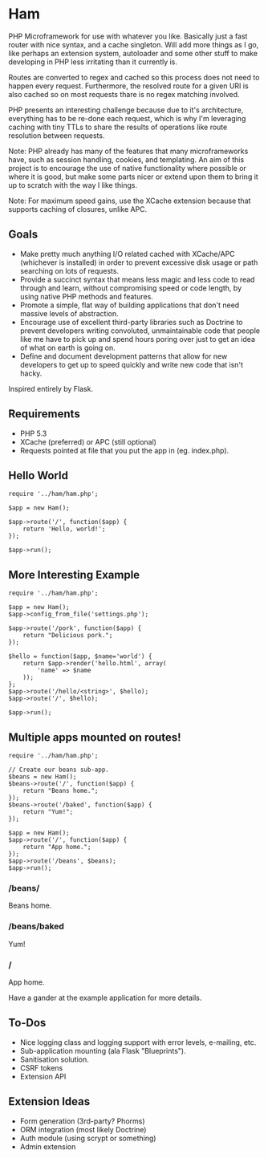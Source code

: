 Ham
===

PHP Microframework for use with whatever you like. Basically just a fast router
with nice syntax, and a cache singleton. Will add more things as I go, like
perhaps an extension system, autoloader and some other stuff to make developing
in PHP less irritating than it currently is.

Routes are converted to regex and cached so this process does not need to
happen every request. Furthermore, the resolved route for a given URI is also
cached so on most requests thare is no regex matching involved.

PHP presents an interesting challenge because due to it's architecture,
everything has to be re-done each request, which is why I'm leveraging caching
with tiny TTLs to share the results of operations like route resolution
between requests.

Note: PHP already has many of the features that many microframeworks have, such
as session handling, cookies, and templating. An aim of this project is to
encourage the use of native functionality where possible or where it is good,
but make some parts nicer or extend upon them to bring it up to scratch with
the way I like things.

Note: For maximum speed gains, use the XCache extension because that supports
caching of closures, unlike APC.


Goals
-----

 * Make pretty much anything I/O related cached with XCache/APC
(whichever is installed) in order to prevent excessive disk usage or path 
searching on lots of requests.
 * Provide a succinct syntax that means less magic and less code to read
 through and learn, without compromising speed or code length, by using native
 PHP methods and features.
 * Promote a simple, flat way of building applications that don't need
 massive levels of abstraction.
 * Encourage use of excellent third-party libraries such as Doctrine to prevent
 developers writing convoluted, unmaintainable code that people like me have to
 pick up and spend hours poring over just to get an idea of what on earth is
 going on.
 * Define and document development patterns that allow for new developers to
 get up to speed quickly and write new code that isn't hacky.


Inspired entirely by Flask.


Requirements
------------

* PHP 5.3
* XCache (preferred) or APC (still optional)
* Requests pointed at file that you put the app in (eg.
  index.php).


Hello World
-----------

    require '../ham/ham.php';

    $app = new Ham();

    $app->route('/', function($app) {
        return 'Hello, world!';
    });

    $app->run();


More Interesting Example
------------------------

    require '../ham/ham.php';

    $app = new Ham();
    $app->config_from_file('settings.php');

    $app->route('/pork', function($app) {
        return "Delicious pork.";
    });

    $hello = function($app, $name='world') {
        return $app->render('hello.html', array(
            'name' => $name
        ));
    };
    $app->route('/hello/<string>', $hello);
    $app->route('/', $hello);

    $app->run();


Multiple apps mounted on routes!
--------------------------------

    require '../ham/ham.php';

    // Create our beans sub-app.
    $beans = new Ham();
    $beans->route('/', function($app) {
        return "Beans home.";
    });
    $beans->route('/baked', function($app) {
        return "Yum!";
    });

    $app = new Ham();
    $app->route('/', function($app) {
        return "App home.";
    });
    $app->route('/beans', $beans);
    $app->run();


### /beans/

Beans home.

### /beans/baked

Yum!

### /

App home.


Have a gander at the example application for more details.


To-Dos
------

* Nice logging class and logging support with error levels, e-mailing, etc.
* Sub-application mounting (ala Flask "Blueprints").
* Sanitisation solution.
* CSRF tokens
* Extension API


Extension Ideas
---------------

* Form generation (3rd-party? Phorms)
* ORM integration (most likely Doctrine)
* Auth module (using scrypt or something)
* Admin extension